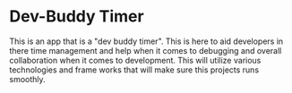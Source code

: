 # Dev-Buddy Timer

This is an app that is a "dev buddy timer". This is here to aid developers in there time management and help when it comes to debugging and overall collaboration when it comes to development. This will utilize various technologies and frame works that will make sure this projects runs smoothly. 